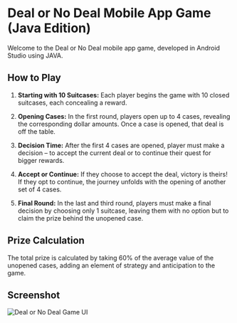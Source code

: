 # Deal or No Deal Mobile App Game (Java Edition)

Welcome to the Deal or No Deal mobile app game, developed in Android Studio using JAVA.

## How to Play

1. **Starting with 10 Suitcases:** Each player begins the game with 10 closed suitcases, each concealing a reward.

2. **Opening Cases:** In the first round, players open up to 4 cases, revealing the corresponding dollar amounts. Once a case is opened, that deal is off the table.

3. **Decision Time:** After the first 4 cases are opened, player must make a decision – to accept the current deal or to continue their quest for bigger rewards.

4. **Accept or Continue:** If they choose to accept the deal, victory is theirs! If they opt to continue, the journey unfolds with the opening of another set of 4 cases.

5. **Final Round:** In the last and third round, players must make a final decision by choosing only 1 suitcase, leaving them with no option but to claim the prize behind the unopened case.

## Prize Calculation

The total prize is calculated by taking 60% of the average value of the unopened cases, adding an element of strategy and anticipation to the game.

## Screenshot
![Deal or No Deal Game UI](https://github.com/SahandNamvar/Mobile-App-Dev-Deal-NoDeal-Game/assets/157315096/5766bf32-b981-434d-aafb-3913356ef6e5)
